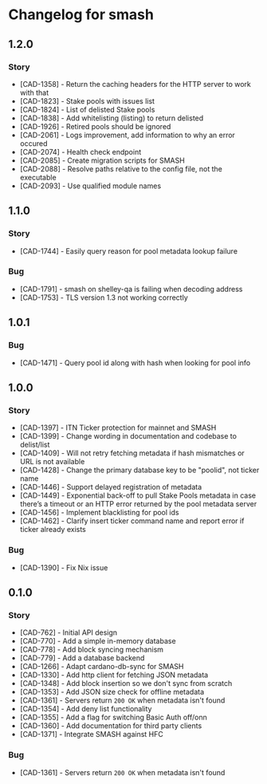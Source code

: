 # Changelog for smash

## 1.2.0

### Story

- [CAD-1358] - Return the caching headers for the HTTP server to work with that
- [CAD-1823] - Stake pools with issues list
- [CAD-1824] - List of delisted Stake pools
- [CAD-1838] - Add whitelisting (listing) to return delisted
- [CAD-1926] - Retired pools should be ignored
- [CAD-2061] - Logs improvement, add information to why an error occured
- [CAD-2074] - Health check endpoint
- [CAD-2085] - Create migration scripts for SMASH
- [CAD-2088] - Resolve paths relative to the config file, not the executable
- [CAD-2093] - Use qualified module names

## 1.1.0

### Story

- [CAD-1744] - Easily query reason for pool metadata lookup failure

### Bug

- [CAD-1791] - smash on shelley-qa is failing when decoding address
- [CAD-1753] - TLS version 1.3 not working correctly


## 1.0.1

### Bug

- [CAD-1471] - Query pool id along with hash when looking for pool info


## 1.0.0

### Story

- [CAD-1397] - ITN Ticker protection for mainnet and SMASH
- [CAD-1399] - Change wording in documentation and codebase to delist/list
- [CAD-1409] - Will not retry fetching metadata if hash mismatches or URL is not available
- [CAD-1428] - Change the primary database key to be "poolid", not ticker name
- [CAD-1446] - Support delayed registration of metadata
- [CAD-1449] - Exponential back-off to pull Stake Pools metadata in case there’s a timeout or an HTTP error returned by the pool metadata server
- [CAD-1456] - Implement blacklisting for pool ids
- [CAD-1462] - Clarify insert ticker command name and report error if ticker already exists

### Bug

- [CAD-1390] - Fix Nix issue


## 0.1.0

### Story

- [CAD-762] - Initial API design
- [CAD-770] - Add a simple in-memory database
- [CAD-778] - Add block syncing mechanism
- [CAD-779] - Add a database backend
- [CAD-1266] - Adapt cardano-db-sync for SMASH
- [CAD-1330] - Add http client for fetching JSON metadata
- [CAD-1348] - Add block insertion so we don't sync from scratch
- [CAD-1353] - Add JSON size check for offline metadata
- [CAD-1361] - Servers return `200 OK` when metadata isn't found
- [CAD-1354] - Add deny list functionality
- [CAD-1355] - Add a flag for switching Basic Auth off/onn
- [CAD-1360] - Add documentation for third party clients
- [CAD-1371] - Integrate SMASH against HFC

### Bug

- [CAD-1361] - Servers return `200 OK` when metadata isn't found

